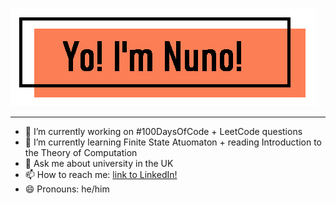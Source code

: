 ![Banner](https://github.com/NunoAGoncalves/NunoAGoncalves/blob/master/Banner.PNG)

------------------

- 🔭 I’m currently working on #100DaysOfCode + LeetCode questions
- 🌱 I’m currently learning Finite State Atuomaton + reading Introduction to the Theory of Computation
- 💬 Ask me about university in the UK
- 📫 How to reach me: [link to LinkedIn!](https://www.linkedin.com/in/nuno-alexandre-goncalves-925b18162/)
- 😄 Pronouns: he/him

